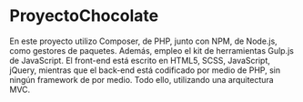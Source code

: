 # ProyectoChocolate
En este proyecto utilizo Composer, de PHP, junto con NPM, de Node.js, como gestores de paquetes. Además, empleo el kit de herramientas Gulp.js de JavaScript. El front-end está escrito en HTML5, SCSS, JavaScript, jQuery, mientras que el back-end está codificado por medio de PHP, sin ningún framework de por medio. Todo ello, utilizando una arquitectura MVC.
